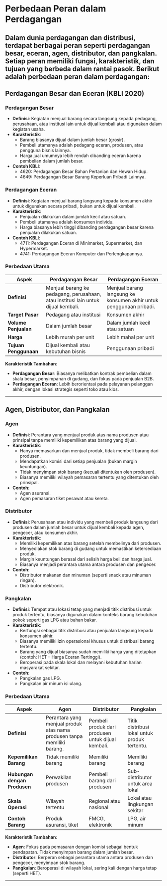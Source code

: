 # Perbedaan Peran dalam Perdagangan
Dalam dunia perdagangan dan distribusi, terdapat berbagai peran seperti perdagangan besar, eceran, agen, distributor, dan pangkalan. Setiap peran memiliki fungsi, karakteristik, dan tujuan yang berbeda dalam rantai pasok. Berikut adalah perbedaan peran dalam perdagangan:
---
## Perdagangan Besar dan Eceran (KBLI 2020)

### Perdagangan Besar

- **Definisi**: Kegiatan menjual barang secara langsung kepada pedagang, perusahaan, atau institusi lain untuk dijual kembali atau digunakan dalam kegiatan usaha.
- **Karakteristik**:
  - Barang biasanya dijual dalam jumlah besar (grosir).
  - Pembeli utamanya adalah pedagang eceran, produsen, atau pengguna bisnis lainnya.
  - Harga jual umumnya lebih rendah dibanding eceran karena pembelian dalam jumlah besar.
- **Contoh KBLI**:
  - 4620: Perdagangan Besar Bahan Pertanian dan Hewan Hidup.
  - 4649: Perdagangan Besar Barang Keperluan Pribadi Lainnya.

### Perdagangan Eceran

- **Definisi**: Kegiatan menjual barang langsung kepada konsumen akhir untuk digunakan secara pribadi, bukan untuk dijual kembali.
- **Karakteristik**:
  - Penjualan dilakukan dalam jumlah kecil atau satuan.
  - Pembeli utamanya adalah konsumen individu.
  - Harga biasanya lebih tinggi dibanding perdagangan besar karena penjualan dilakukan satuan.
- **Contoh KBLI**:
  - 4711: Perdagangan Eceran di Minimarket, Supermarket, dan Hypermarket.
  - 4741: Perdagangan Eceran Komputer dan Perlengkapannya.

### Perbedaan Utama

| Aspek                 | Perdagangan Besar                                                                 | Perdagangan Eceran                                                  |
| --------------------- | --------------------------------------------------------------------------------- | ------------------------------------------------------------------- |
| **Definisi**          | Menjual barang ke pedagang, perusahaan, atau institusi lain untuk dijual kembali. | Menjual barang langsung ke konsumen akhir untuk penggunaan pribadi. |
| **Target Pasar**      | Pedagang atau institusi                                                           | Konsumen akhir                                                      |
| **Volume Penjualan**  | Dalam jumlah besar                                                                | Dalam jumlah kecil atau satuan                                      |
| **Harga**             | Lebih murah per unit                                                              | Lebih mahal per unit                                                |
| **Tujuan Penggunaan** | Dijual kembali atau kebutuhan bisnis                                              | Penggunaan pribadi                                                  |

**Karakteristik Tambahan**:

- **Perdagangan Besar**: Biasanya melibatkan kontrak pembelian dalam skala besar, penyimpanan di gudang, dan fokus pada penjualan B2B.
- **Perdagangan Eceran**: Lebih berorientasi pada pelayanan pelanggan akhir, dengan lokasi strategis seperti toko atau kios.

---

## Agen, Distributor, dan Pangkalan

### Agen

- **Definisi**: Perantara yang menjual produk atas nama produsen atau prinsipal tanpa memiliki kepemilikan atas barang yang dijual.
- **Karakteristik**:
  - Hanya memasarkan dan menjual produk, tidak membeli barang dari produsen.
  - Mendapatkan komisi dari setiap penjualan (bukan margin keuntungan).
  - Tidak menyimpan stok barang (kecuali ditentukan oleh produsen).
  - Biasanya memiliki wilayah pemasaran tertentu yang ditentukan oleh prinsipal.
- **Contoh**:
  - Agen asuransi.
  - Agen pemasaran tiket pesawat atau kereta.

### Distributor

- **Definisi**: Perusahaan atau individu yang membeli produk langsung dari produsen dalam jumlah besar untuk dijual kembali kepada agen, pengecer, atau konsumen akhir.
- **Karakteristik**:
  - Memiliki kepemilikan atas barang setelah membelinya dari produsen.
  - Menyediakan stok barang di gudang untuk memastikan ketersediaan produk.
  - Margin keuntungan berasal dari selisih harga beli dan harga jual.
  - Biasanya menjadi perantara utama antara produsen dan pengecer.
- **Contoh**:
  - Distributor makanan dan minuman (seperti snack atau minuman ringan).
  - Distributor elektronik.

### Pangkalan

- **Definisi**: Tempat atau lokasi tetap yang menjadi titik distribusi untuk produk tertentu, biasanya digunakan dalam konteks barang kebutuhan pokok seperti gas LPG atau bahan bakar.
- **Karakteristik**:
  - Berfungsi sebagai titik distribusi atau penjualan langsung kepada konsumen akhir.
  - Biasanya memiliki izin operasional khusus untuk distribusi barang tertentu.
  - Barang yang dijual biasanya sudah memiliki harga yang ditetapkan (contoh: HET – Harga Eceran Tertinggi).
  - Beroperasi pada skala lokal dan melayani kebutuhan harian masyarakat sekitar.
- **Contoh**:
  - Pangkalan gas LPG.
  - Pangkalan air minum isi ulang.

### Perbedaan Utama

| Aspek                        | Agen                                                                    | Distributor                                        | Pangkalan                                     |
| ---------------------------- | ----------------------------------------------------------------------- | -------------------------------------------------- | --------------------------------------------- |
| **Definisi**                 | Perantara yang menjual produk atas nama produsen tanpa memiliki barang. | Pembeli produk dari produsen untuk dijual kembali. | Titik distribusi lokal untuk produk tertentu. |
| **Kepemilikan Barang**       | Tidak memiliki barang                                                   | Memiliki barang                                    | Memiliki barang                               |
| **Hubungan dengan Produsen** | Perwakilan produsen                                                     | Pembeli barang dari produsen                       | Sub-distributor untuk area lokal              |
| **Skala Operasi**            | Wilayah tertentu                                                        | Regional atau nasional                             | Lokal atau lingkungan sekitar                 |
| **Contoh Barang**            | Produk asuransi, tiket                                                  | FMCG, elektronik                                   | LPG, air minum                                |

**Karakteristik Tambahan**:

- **Agen**: Fokus pada pemasaran dengan komisi sebagai bentuk pendapatan. Tidak menyimpan barang dalam jumlah besar.
- **Distributor**: Berperan sebagai perantara utama antara produsen dan pengecer, menyimpan stok barang.
- **Pangkalan**: Beroperasi di wilayah lokal, sering kali dengan harga tetap (seperti HET).

---
